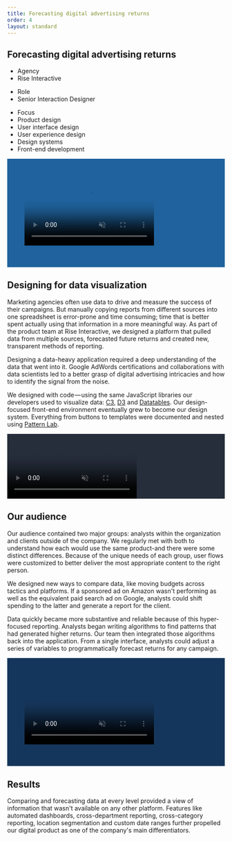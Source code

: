 ```yaml
---
title: Forecasting digital advertising returns
order: 4
layout: standard
---
```

<section>
  <div class="title">
    <div>
    <h1>Forecasting digital advertising returns</h1>
    </div>
    <div>
      <div class="detail-section">
        <div>
          <ul class="detail">
            <li class="detail">Agency</li>
            <li class="detail-muted">Rise Interactive</li>
          </ul>
          <ul class="detail">
            <li class="detail">Role</li>
            <li class="detail-muted">Senior Interaction Designer</li>
          </ul>
        </div>
        <div>
        <ul class="detail">
          <li class="detail">Focus</li>
          <li class="detail-muted">Product design</li>
          <li class="detail-muted">User interface design</li>
          <li class="detail-muted">User experience design</li>
          <li class="detail-muted">Design systems</li>
          <li class="detail-muted">Front-end development</li>
        </ul>
        </div>
      </div>
    </div>
  </div>
</section>

<section>
  <div class="video-desktop video-background" style="background-color:#1F629D; padding: 10% 8%;">
    <video autoplay loop muted playsinline controls poster="https://res.cloudinary.com/benludwig/image/upload/f_auto,q_auto:best/v1574882030/RIC1_Frame_wgaz0z.png">
      <source src="https://res.cloudinary.com/benludwig/video/upload/vc_auto/v1574882045/RIC1_bhltc4.mp4">
      <source src="https://res.cloudinary.com/benludwig/video/upload/vc_auto/v1574882045/RIC1_bhltc4.webm" type="video/webm">
      Your browser does not support the video tag.
    </video>
  </div>
</section>

<section>
  <div class="split-column">
    <div>
      <h2>Designing for data visualization</h2>
    </div>
    <div>
      <p>Marketing agencies often use data to drive and measure the success of their campaigns. But manually copying reports from different sources into one spreadsheet is error-prone and time consuming; time that is better spent actually using that information in a more meaningful way. As part of the product team at Rise Interactive, we designed a platform that pulled data from multiple sources, forecasted future returns and created new, transparent methods of reporting.</p>
      <p>Designing a data-heavy application required a deep understanding of the data that went into it. Google AdWords certifications and collaborations with data scientists led to a better grasp of digital advertising intricacies and how to identify the signal from the noise.</p>
      <p>We designed with code &#8212; using the same JavaScript libraries our developers used to visualize data: <a href="https://c3js.org/" target="_blank">C3</a>, <a href="https://d3js.org/" target="_blank">D3</a> and <a href="https://www.datatables.net/" target="_blank">Datatables</a>. Our design-focused front-end environment eventually grew to become our design system. Everything from buttons to templates were documented and nested using <a href="https://patternlab.io/" target="_blank">Pattern Lab</a>.</p>
    </div>
  </div>
</section>

<section>
  <div class="video-desktop video-background" style="background-color:#262E3B;">
    <video autoplay loop muted playsinline controls poster="https://res.cloudinary.com/benludwig/image/upload/f_auto,q_auto:best/v1589827329/ricr2_pl2_frame_dcntd3.png">
      <source src="https://res.cloudinary.com/benludwig/video/upload/vc_auto/v1589827345/ricr2_pl2_iw3rep.mp4">
      <source src="https://res.cloudinary.com/benludwig/video/upload/vc_auto/v1589827345/ricr2_pl2_iw3rep.webm" type="video/webm">
      Your browser does not support the video tag.
    </video>
  </div>
</section>

<section>
  <div class="split-column">
    <div>
      <h2>Our audience</h2>
    </div>
    <div>
      <p>Our audience contained two major groups: analysts within the organization and clients outside of the company. We regularly met with both to understand how each would use the same product-and there were some distinct differences. Because of the unique needs of each group, user flows were customized to better deliver the most appropriate content to the right person.</p>
      <p>We designed new ways to compare data, like moving budgets across tactics and platforms. If a sponsored ad on Amazon wasn't performing as well as the equivalent paid search ad on Google, analysts could shift spending to the latter and generate a report for the client.</p>
      <p>Data quickly became more substantive and reliable because of this hyper-focused reporting. Analysts began writing algorithms to find patterns that had generated higher returns. Our team then integrated those algorithms back into the application. From a single interface, analysts could adjust a series of variables to programmatically forecast returns for any campaign.</p>
    </div>
  </div>
</section>

<section>
  <div class="video-desktop video-background" style="background-color:#15365c; padding: 10% 8%;">
    <video autoplay loop muted playsinline controls poster="https://res.cloudinary.com/benludwig/image/upload/f_auto,q_auto:best/v1574882057/RIC2_Frame_eutiym.png">
      <source src="https://res.cloudinary.com/benludwig/video/upload/vc_auto/v1574882079/RIC2_alarkx.mp4">
      <source src="https://res.cloudinary.com/benludwig/video/upload/vc_auto/v1574882079/RIC2_alarkx.webm" type="video/webm">
      Your browser does not support the video tag.
    </video>
  </div>
</section>

<section>
  <div class="split-column">
    <div>
      <h2>Results</h2>
    </div>
    <div>
      <p>Comparing and forecasting data at every level provided a view of information that wasn't available on any other platform. Features like automated dashboards, cross-department reporting, cross-category reporting, location segmentation and custom date ranges further propelled our digital product as one of the company's main differentiators.</p>
    </div>
  </div>
</section>
